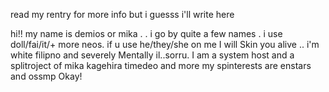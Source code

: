 read my rentry for more info but i guesss i'll write here

hi!! my name is demios or mika . . i go by quite a few names . i use doll/fai/it/+ more neos. if u use he/they/she on me I will Skin you alive ..
i'm white filipno and severely Mentally il..sorru. I am a system host and a splitroject of mika kagehira timedeo and more
my spinterests are enstars and ossmp Okay!
